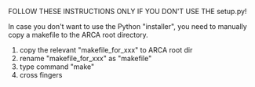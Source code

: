FOLLOW THESE INSTRUCTIONS ONLY IF YOU DON'T USE THE setup.py!

In case you don't want to use the Python "installer", you need
to manually copy a makefile to the ARCA root directory. 

1) copy the relevant "makefile_for_xxx" to ARCA root dir
2) rename "makefile_for_xxx" as "makefile"
3) type command "make"
4) cross fingers

